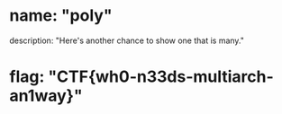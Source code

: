 # name: "poly"

description: "Here's another chance to show one that is many."

# flag: "CTF{wh0-n33ds-multiarch-an1way}"
